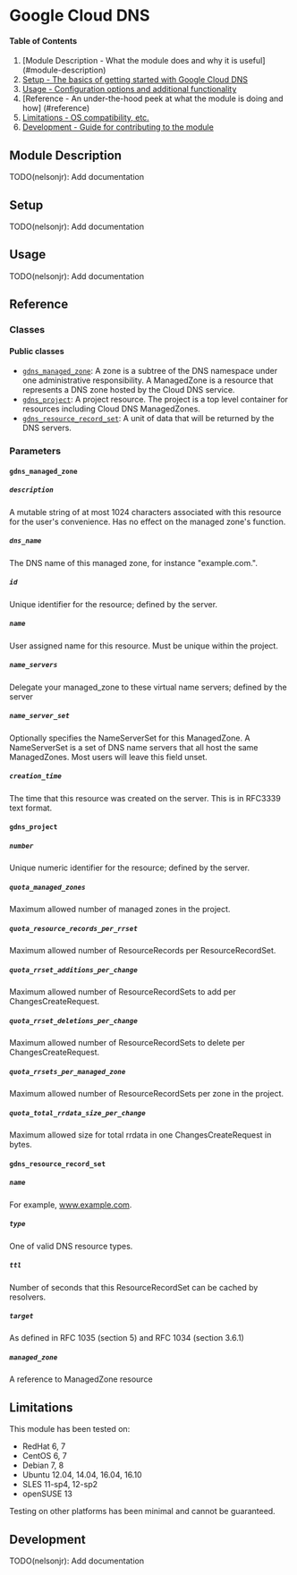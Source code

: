 # Google Cloud DNS

#### Table of Contents

1. [Module Description - What the module does and why it is useful]
   (#module-description)
2. [Setup - The basics of getting started with Google Cloud DNS](#setup)
3. [Usage - Configuration options and additional functionality](#usage)
4. [Reference - An under-the-hood peek at what the module is doing and how]
   (#reference)
5. [Limitations - OS compatibility, etc.](#limitations)
6. [Development - Guide for contributing to the module](#development)

## Module Description

TODO(nelsonjr): Add documentation

## Setup

TODO(nelsonjr): Add documentation

## Usage

TODO(nelsonjr): Add documentation

## Reference

### Classes

#### Public classes

* [`gdns_managed_zone`](#gdns_managed_zone):
    A zone is a subtree of the DNS namespace under one administrative
    responsibility. A ManagedZone is a resource that represents a DNS zone
    hosted by the Cloud DNS service.
* [`gdns_project`](#gdns_project):
    A project resource. The project is a top level container for resources
    including Cloud DNS ManagedZones.
* [`gdns_resource_record_set`](#gdns_resource_record_set):
    A unit of data that will be returned by the DNS servers.

### Parameters

#### `gdns_managed_zone`

##### `description`

  A mutable string of at most 1024 characters associated with this
  resource for the user's convenience. Has no effect on the managed
  zone's function.

##### `dns_name`

  The DNS name of this managed zone, for instance "example.com.".

##### `id`

  Unique identifier for the resource; defined by the server.

##### `name`

  User assigned name for this resource.
  Must be unique within the project.

##### `name_servers`

  Delegate your managed_zone to these virtual name servers;
  defined by the server

##### `name_server_set`

  Optionally specifies the NameServerSet for this ManagedZone. A
  NameServerSet is a set of DNS name servers that all host the same
  ManagedZones. Most users will leave this field unset.

##### `creation_time`

  The time that this resource was created on the server.
  This is in RFC3339 text format.

#### `gdns_project`

##### `number`

  Unique numeric identifier for the resource; defined by the server.

##### `quota_managed_zones`

  Maximum allowed number of managed zones in the project.

##### `quota_resource_records_per_rrset`

  Maximum allowed number of ResourceRecords per ResourceRecordSet.

##### `quota_rrset_additions_per_change`

  Maximum allowed number of ResourceRecordSets to add per
  ChangesCreateRequest.

##### `quota_rrset_deletions_per_change`

  Maximum allowed number of ResourceRecordSets to delete per
  ChangesCreateRequest.

##### `quota_rrsets_per_managed_zone`

  Maximum allowed number of ResourceRecordSets per zone in the
  project.

##### `quota_total_rrdata_size_per_change`

  Maximum allowed size for total rrdata in one ChangesCreateRequest
  in bytes.

#### `gdns_resource_record_set`

##### `name`

  For example, www.example.com.

##### `type`

  One of valid DNS resource types.

##### `ttl`

  Number of seconds that this ResourceRecordSet can be cached by
  resolvers.

##### `target`

  As defined in RFC 1035 (section 5) and RFC 1034 (section 3.6.1)

##### `managed_zone`

  A reference to ManagedZone resource

## Limitations

This module has been tested on:

* RedHat 6, 7
* CentOS 6, 7
* Debian 7, 8
* Ubuntu 12.04, 14.04, 16.04, 16.10
* SLES 11-sp4, 12-sp2
* openSUSE 13

Testing on other platforms has been minimal and cannot be guaranteed.

## Development

TODO(nelsonjr): Add documentation
